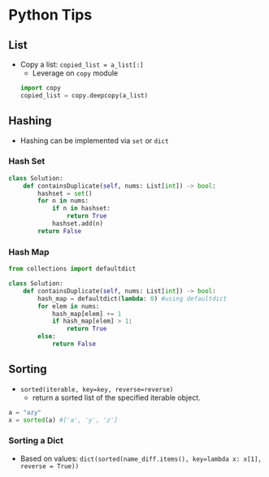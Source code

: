 # Python Tips

## List

- Copy a list: `copied_list = a_list[:]`
  - Leverage on `copy` module
  ```Python
  import copy
  copied_list = copy.deepcopy(a_list)
  ```

## Hashing

- Hashing can be implemented via `set` or `dict`

### Hash Set

```Python
class Solution:
    def containsDuplicate(self, nums: List[int]) -> bool:
        hashset = set()
        for n in nums:
            if n in hashset:
                return True
            hashset.add(n)
        return False
```

### Hash Map

```Python
from collections import defaultdict

class Solution:
    def containsDuplicate(self, nums: List[int]) -> bool:
        hash_map = defaultdict(lambda: 0) #using defaultdict
        for elem in nums:
            hash_map[elem] += 1
            if hash_map[elem] > 1:
                return True
        else:
            return False
```

## Sorting

- `sorted(iterable, key=key, reverse=reverse)`
  - return a sorted list of the specified iterable object.

```Python
a = "azy"
x = sorted(a) #['a', 'y', 'z']
```

### Sorting a Dict

- Based on values: `dict(sorted(name_diff.items(), key=lambda x: x[1], reverse = True))`

